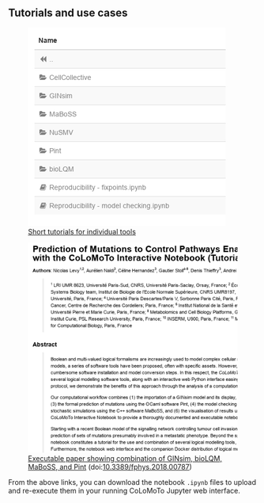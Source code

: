 ---
---

## Tutorials and use cases

<figure>
  <a href="https://nbviewer.jupyter.org/github/colomoto/colomoto-docker/tree/master/tutorials/">
  <img src="preview_tutorials.png" alt="">
  </a>
  <figcaption><a href="https://nbviewer.jupyter.org/github/colomoto/colomoto-docker/tree/master/tutorials/">Short tutorials for individual tools</a></figcaption>
</figure>
<figure>
  <a href="https://nbviewer.jupyter.org/gist/pauleve/a86717b0ae8750440dd589f778db428f/Usecase%20-%20Mutations%20enabling%20tumour%20invasion.ipynb">
  <img src="preview_levy18.png" alt="">
  </a>
  <figcaption>
  <a href="https://nbviewer.jupyter.org/gist/pauleve/a86717b0ae8750440dd589f778db428f/Usecase%20-%20Mutations%20enabling%20tumour%20invasion.ipynb"
  >Executable paper showing combination of GINsim, bioLQM, MaBoSS, and Pint</a>
  (doi:<a href="https://doi.org/10.3389/fphys.2018.00787">10.3389/fphys.2018.00787</a>)
  </figcaption>
</figure>

From the above links, you can download the notebook `.ipynb` files to upload and re-execute them in your running CoLoMoTo Jupyter web interface.
